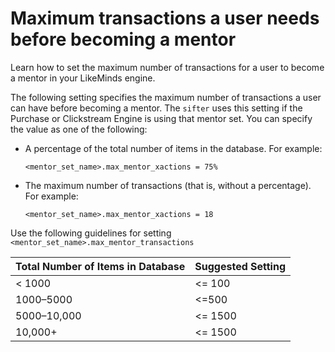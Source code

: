 # Maximum transactions a user needs before becoming a mentor

Learn how to set the maximum number of transactions for a user to become a mentor in your LikeMinds engine.

The following setting specifies the maximum number of transactions a user can have before becoming a mentor. The `sifter` uses this setting if the Purchase or Clickstream Engine is using that mentor set. You can specify the value as one of the following:

-   A percentage of the total number of items in the database. For example:

    ```
    <mentor_set_name>.max_mentor_xactions = 75%
    ```

-   The maximum number of transactions \(that is, without a percentage\). For example:

    ```
    <mentor_set_name>.max_mentor_xactions = 18
    ```


Use the following guidelines for setting `<mentor_set_name>.max_mentor_transactions`

|Total Number of Items in Database|Suggested Setting|
|---------------------------------|-----------------|
|< 1000|<= 100|
|1000–5000|<=500|
|5000–10,000|<= 1500|
|10,000+|<= 1500|


